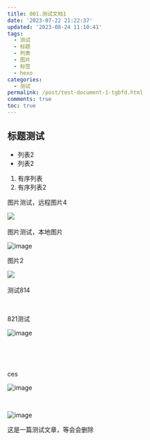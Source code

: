 ```yaml
---
title: 001.测试文档1
date: '2023-07-22 21:22:37'
updated: '2023-08-24 11:10:41'
tags:
  - 测试
  - 标题
  - 列表
  - 图片
  - 标签
  - hexo
categories:
  - 测试
permalink: /post/test-document-1-tgbfd.html
comments: true
toc: true
---
```



## 标题测试

* 列表2
* 列表2

1. 有序列表
2. 有序列表2

图片测试，远程图片4

​![](https://img1.terwer.space/api/public/202308102052670.png)​

图片测试，本地图片

​![image](https://img1.terwer.space/api/public/202308102059251.png)​

图片2

​![](https://img1.terwer.space/api/public/202308111153888.png)​

测试814

‍

821测试

​![image](https://img1.terwer.space/api/public/202308211810793.png)​

‍

‍

ces

​![image](https://img1.terwer.space/api/public/202308212006326.png)​

‍

​![image](https://img1.terwer.space/api/public/202308212008177.png)​

这是一篇测试文章，等会会删除

‍
